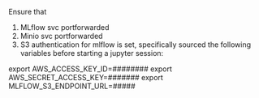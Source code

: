 Ensure that

1) MLflow svc portforwarded
2) Minio svc portforwarded
3) S3 authentication for mlflow is set, specifically sourced the following variables
before starting a jupyter session:

export AWS_ACCESS_KEY_ID=########
export AWS_SECRET_ACCESS_KEY=#######
export MLFLOW_S3_ENDPOINT_URL=#####
